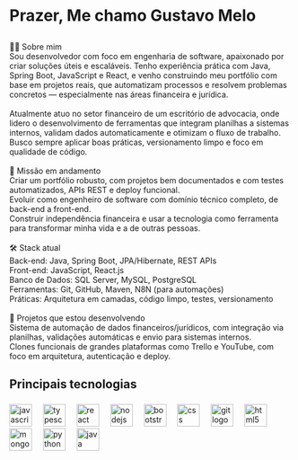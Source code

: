 <h1 align="left">Prazer, Me chamo Gustavo Melo</h1>

###

<p align="left"></p>

###

<h2 align="left"></h2>

###

<p align="left">👨‍💻 Sobre mim<br>Sou desenvolvedor com foco em engenharia de software, apaixonado por criar soluções úteis e escaláveis. Tenho experiência prática com Java, Spring Boot, JavaScript e React, e venho construindo meu portfólio com base em projetos reais, que automatizam processos e resolvem problemas concretos — especialmente nas áreas financeira e jurídica.<br><br>Atualmente atuo no setor financeiro de um escritório de advocacia, onde lidero o desenvolvimento de ferramentas que integram planilhas a sistemas internos, validam dados automaticamente e otimizam o fluxo de trabalho. Busco sempre aplicar boas práticas, versionamento limpo e foco em qualidade de código.<br><br>🚀 Missão em andamento<br>Criar um portfólio robusto, com projetos bem documentados e com testes automatizados, APIs REST e deploy funcional.<br>Evoluir como engenheiro de software com domínio técnico completo, de back-end a front-end.<br>Construir independência financeira e usar a tecnologia como ferramenta para transformar minha vida e a de outras pessoas.<br><br>🛠️ Stack atual<br>Back-end: Java, Spring Boot, JPA/Hibernate, REST APIs<br>Front-end: JavaScript, React.js<br>Banco de Dados: SQL Server, MySQL, PostgreSQL<br>Ferramentas: Git, GitHub, Maven, N8N (para automações)<br>Práticas: Arquitetura em camadas, código limpo, testes, versionamento<br><br>📂 Projetos que estou desenvolvendo<br>Sistema de automação de dados financeiros/jurídicos, com integração via planilhas, validações automáticas e envio para sistemas internos.<br>Clones funcionais de grandes plataformas como Trello e YouTube, com foco em arquitetura, autenticação e deploy.</p>

###

<h2 align="left">Principais tecnologias</h2>

###

<div align="left">
  <img src="https://cdn.jsdelivr.net/gh/devicons/devicon/icons/javascript/javascript-original.svg" height="40" alt="javascript logo"  />
  <img width="12" />
  <img src="https://cdn.jsdelivr.net/gh/devicons/devicon/icons/typescript/typescript-original.svg" height="40" alt="typescript logo"  />
  <img width="12" />
  <img src="https://cdn.jsdelivr.net/gh/devicons/devicon/icons/react/react-original.svg" height="40" alt="react logo"  />
  <img width="12" />
  <img src="https://cdn.jsdelivr.net/gh/devicons/devicon/icons/nodejs/nodejs-original.svg" height="40" alt="nodejs logo"  />
  <img width="12" />
  <img src="https://cdn.jsdelivr.net/gh/devicons/devicon/icons/bootstrap/bootstrap-original.svg" height="40" alt="bootstrap logo"  />
  <img width="12" />
  <img src="https://cdn.jsdelivr.net/gh/devicons/devicon/icons/css3/css3-original.svg" height="40" alt="css logo"  />
  <img width="12" />
  <img src="https://cdn.jsdelivr.net/gh/devicons/devicon/icons/git/git-original.svg" height="40" alt="git logo"  />
  <img width="12" />
  <img src="https://cdn.jsdelivr.net/gh/devicons/devicon/icons/html5/html5-original.svg" height="40" alt="html5 logo"  />
  <img width="12" />
  <img src="https://cdn.jsdelivr.net/gh/devicons/devicon/icons/mongodb/mongodb-original.svg" height="40" alt="mongodb logo"  />
  <img width="12" />
  <img src="https://cdn.simpleicons.org/python/3776AB" height="40" alt="python logo"  />
  <img width="12" />
  <img src="https://cdn.jsdelivr.net/gh/devicons/devicon/icons/java/java-original.svg" height="40" alt="java logo"  />
</div>

###
